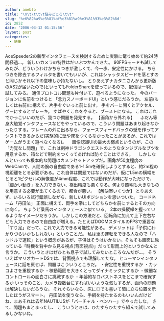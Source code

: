 ```yaml
---
author: ameblo
title: "\n\t\t\t\t悩みどころ\t\t"
slug: '%e6%82%a9%e3%81%bf%e3%81%a9%e3%81%93%e3%82%8d'
id: 2852
date: '2006-03-12 01:15:56'
layout: post
categories:
  - 随筆
---
```


AceSpeeder2の新型インタフェースを検討するために実験に篭り始めて約24時間経過…。 新しいカメラの特性はだいぶつかんできた。 90FPSモードも試してみたが、どういうわけかちらつきが激しくて、今一歩、安定性にかける。 ちらつきを除去するフィルタを書いてもいいが、これはシャッタスピードを落とすのと同じかそれ以下の意味しか持たないし。 とりあえずナカタニさんから更新版のAS2が届いたので(といってもFolderShareを使っているので、配信は一瞬)、試してみる。 通信プロトコル問題も片付いて、遊べるようになった。 今のバージョンに名前をつけると 「念力スノーボードUI」という感じだろうか。 左前(もしくは右前)に構えて、片手をぐいっと前に出す。 手をパーに開くとアクセル、グーにするとブレーキ。 すばやくこれをやると、ブーストになる。 これはこれでかっこいいのだが、幾つか問題を発見する。 【画角から外れる】 　ふだん等身大触覚インタフェースなどをやっているので、こういう問題はあまり起きなかったりする。フレームの外に出るなら、フォースフィードバックの壁を作ってアシストできるからだ(実験的に壁や床をつくらなかったことがあるが、これではゲームがうまく遊べなくなる)。 　画像認識UIの最大の弱点というのが、この「力覚なし問題」で、これは剣神ドラゴンクエストのようなタンジブルなブツを用意するか、箱などで制約をつくってあげれば防ぐことはできる。 　しかしなんといっても根本的な問題はカメラセットアップだ。画角が50度程度のWebCamで、人間の腕の自由度である1-1.5mを確保しようとすると、約2m程の視距離をとる必要がある。これ自体は問題ではないのだが、仮に1.5mの横幅をとると1ピクセルの解像度が4mm程度、これでは動作が大味になっただけで、「細かい動き」を入力できない、検出精度も悪くなる。何より照明も大きなものを用意する必要が出てくるので、都合が悪い。 【解決案いくつか】 とりあえず、いろいろ試行錯誤しながら、新しいUIポジションを思いついた。 コードネーム「丹田法」 正面に構えて、両手を拳にしてどちらかを前にするとその方向に向く。 ちょうど乗馬のインタフェースに似ている。 2本の操縦桿を握っているようなイメージだろうか。 しかしこの方法だと、回転角に加えて上下左右なども入力できるので自由度が増える。たとえばDOOMスタイルのFPSで重要な「すり足」だって、これで入力できる可能性がある。 デメリットは「子供にわかりづらいかもしれない」ということだ。 私は車の運転をできる人なので「ハンドルで運転」という概念があるが、子供はそうはいかない。そもそも画面に映っている「時機を背中から見る視点(背面視点)」だって形而上的というかなんと言うか。 こういうときはぜひとも息子で試してみたいところなんだが…。 そういえばマリオカートDSでは、背面視点でも理解してたな。 ヒューマンインタフェースに話を戻せば、問題はこういうところだ。 ・安定性を重視するか ・カッコよさを重視するか ・稼動範囲を大きくとってダイナミックにするか ・微細なコントロールの面白さに挑戦するか ・年齢的なロバストネスをどこまで確保するか いっそのこと、カメラ複数台にすればいいような気もするが、画角の問題は解決しないだろうな。 それぐらいなら、床に◎でも書いて暗に立ち位置を示したほうがスマート。 丹田法を使うなら、手綱を持たせるのもいいんだけどね、まあそれは去年NAUTILUSが「バーチャル・ベンハー」でやったしな。 さて、問題もまとまったし、 こういうときは、ひたすらひたすら組んで試してみるしかないね。